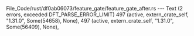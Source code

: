 File_Code/rust/df0ab06073/feature_gate/feature_gate_after.rs --- Text (2 errors, exceeded DFT_PARSE_ERROR_LIMIT)
497     (active, extern_crate_self, "1.31.0", Some(54658), None),                                                                                            497     (active, extern_crate_self, "1.31.0", Some(56409), None),

